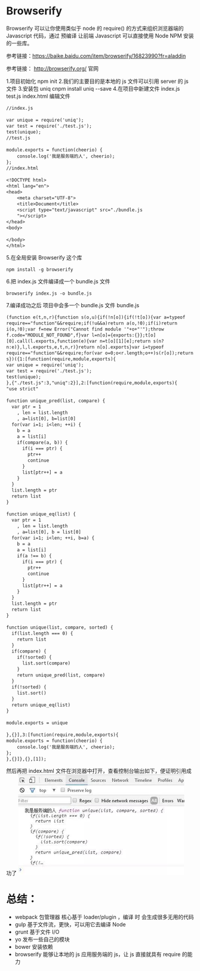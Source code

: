# Browserify

Browserify 可以让你使用类似于 node 的 require() 的方式来组织浏览器端的 Javascript 代码，通过 预编译 让前端 Javascript 可以直接使用 Node NPM 安装的一些库。 

参考链接：https://baike.baidu.com/item/browserify/16823990?fr=aladdin

参考链接： http://browserify.org/ 官网


1.项目初始化
npm init
2.我们的主要目的是本地的 js 文件可以引用 server 的 js 文件
3.安装包 uniq
cnpm install uniq --save
4.在项目中新建文件 index.js test.js index.html
编辑文件
```
//index.js

var unique = require('uniq');
var test = require('./test.js');
test(unique);
//test.js

module.exports = function(cheerio) {
    console.log('我是服务端的人', cheerio);
};
//index.html

<!DOCTYPE html>
<html lang="en">
<head>
    <meta charset="UTF-8">
    <title>Document</title>
    <script type="text/javascript" src="./bundle.js
    "></script>
</head>
<body>
    
</body>
</html>
```
5.在全局安装 Browserify 这个库
```
npm install -g browserify
```

6.把 index.js 文件编译成一个 bundle.js 文件
```
browserify index.js -o bundle.js
```
7.编译成功之后 项目中会多一个 bundle.js 文件
bundle.js
```
(function e(t,n,r){function s(o,u){if(!n[o]){if(!t[o]){var a=typeof require=="function"&&require;if(!u&&a)return a(o,!0);if(i)return i(o,!0);var f=new Error("Cannot find module '"+o+"'");throw f.code="MODULE_NOT_FOUND",f}var l=n[o]={exports:{}};t[o][0].call(l.exports,function(e){var n=t[o][1][e];return s(n?n:e)},l,l.exports,e,t,n,r)}return n[o].exports}var i=typeof require=="function"&&require;for(var o=0;o<r.length;o++)s(r[o]);return s})({1:[function(require,module,exports){
var unique = require('uniq');
var test = require('./test.js');
test(unique);
},{"./test.js":3,"uniq":2}],2:[function(require,module,exports){
"use strict"

function unique_pred(list, compare) {
  var ptr = 1
    , len = list.length
    , a=list[0], b=list[0]
  for(var i=1; i<len; ++i) {
    b = a
    a = list[i]
    if(compare(a, b)) {
      if(i === ptr) {
        ptr++
        continue
      }
      list[ptr++] = a
    }
  }
  list.length = ptr
  return list
}

function unique_eq(list) {
  var ptr = 1
    , len = list.length
    , a=list[0], b = list[0]
  for(var i=1; i<len; ++i, b=a) {
    b = a
    a = list[i]
    if(a !== b) {
      if(i === ptr) {
        ptr++
        continue
      }
      list[ptr++] = a
    }
  }
  list.length = ptr
  return list
}

function unique(list, compare, sorted) {
  if(list.length === 0) {
    return list
  }
  if(compare) {
    if(!sorted) {
      list.sort(compare)
    }
    return unique_pred(list, compare)
  }
  if(!sorted) {
    list.sort()
  }
  return unique_eq(list)
}

module.exports = unique

},{}],3:[function(require,module,exports){
module.exports = function(cheerio) {
    console.log('我是服务端的人', cheerio);
};
},{}]},{},[1]);
```
然后再把 index.html 文件在浏览器中打开，查看控制台输出如下，便证明引用成功了
![](./images/Browserify.jpg)

# 总结：

- webpack 包管理器 核心基于 loader/plugin ，编译 时 会生成很多无用的代码
- gulp 基于文件流，更快，可以用它去编译 Node 
- grunt  基于文件 I/O
- yo 发布一些自己的模块
- bower 安装依赖
- browserify 能够让本地的 js 应用服务端的 js，让 js 直接就具有 require 的能力